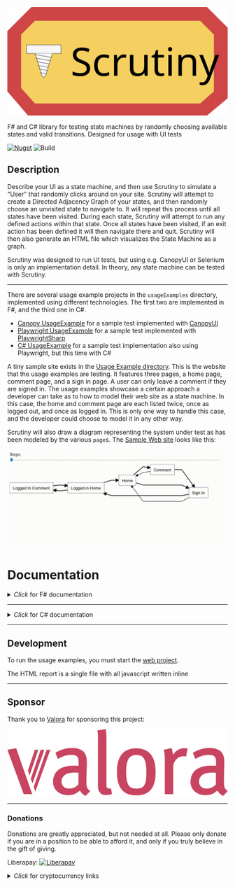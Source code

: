 ![Header](header.svg)

F# and C# library for testing state machines by randomly choosing available states and valid transitions. Designed for
usage with UI tests

[![Nuget](https://img.shields.io/nuget/vpre/scrutiny?color=blue&style=for-the-badge)](https://www.nuget.org/packages/Scrutiny/) ![Build](https://github.com/kaeedo/Scrutiny/workflows/Build/badge.svg?branch=master)

## Description

Describe your UI as a state machine, and then use Scrutiny to simulate a "User" that randomly clicks around on your
site.
Scrutiny will attempt to create a Directed Adjacency Graph of your states, and then randomly choose an unvisited state
to navigate to.
It will repeat this process until all states have been visited.
During each state, Scrutiny will attempt to run any defined actions within that state.
Once all states have been visited, if an exit action has been defined it will then navigate there and quit.
Scrutiny will then also generate an HTML file which visualizes the State Machine as a graph.

Scrutiny was designed to run UI tests, but using e.g. CanopyUI or Selenium is only an implementation detail. In theory,
any state machine can be tested with Scrutiny.

---

There are several usage example projects in the `usageExamples` directory, implemented using different technologies. The
first two are implemented in F#, and the third one in C#.

* [Canopy UsageExample](usageExamples/UsageExample.Canopy) for a sample test implemented
  with [CanopyUI](https://github.com/lefthandedgoat/canopy)
* [Playwright UsageExample](usageExamples/UsageExample.Playwright) for a sample test implemented
  with [PlaywrightSharp](https://github.com/microsoft/playwright-sharp)
* [C# UsageExample](usageExamples/UsageExample.CSharp) for a sample test implementation also using Playwright, but this
  time with C#

A tiny sample site exists in the [Usage Example directory](usageExamples/Web). This is the website that the usage
examples are testing. It features three pages, a home page, comment page, and a sign in page. A user can only leave a
comment if they are signed in.
The usage examples showcase a certain approach a developer can take as to how to model their web site as a state
machine. In this case, the home and comment page are each listed twice, once as logged out, and once as logged in.
This is only one way to handle this case, and the developer could choose to model it in any other way.

Scrutiny will also draw a diagram representing the system under test as has been modeled by the various `page`s.
The [Sample Web site](usageExamples/Web) looks like this:

![SUT sample report](images/scrutinyDemo.gif)

# Documentation

<details>
  <summary><i>Click</i> for F# documentation</summary>

Define one `page` object for each state in your UI. A state can be anything from a page, or an individual modal, or the
same page as a different state, but altered, for example a logged in user.

The possible custom operations are:

- `name`: Name of the state. Required
- `onEnter`: Function to run when entering this page. Only one allowed
- `onExit`: Function to run when exiting this page. Only one allowed
- `transition`: Possible transition. Define how to transition to the next state, as well as which state to navigate to.
  Any number of transitions allowed
- `action`: Possible action. Define function to run while in this page state. Any number of actions allowed

A `page` looks like this:

    let loggedInComment = fun (globalState: GlobalState) ->
        page {
            name "Logged In Comment"

            onEnter (fun ls ->
                printfn "Checking on page comment"
                "#header" == "Comments"
            )

            onExit (fun _ ->
                printfn "Exiting comment"
            )

            transition {
                via (fun ls -> click ls.HomeLink)
                destination home
            }
            transition {
                via (fun _ -> click "#signin")
                destination signIn
            }

            action {
                fn (fun _ -> () (*do something on the page*))
            }
            action {
                fn (fun _ -> () (*do something else on the page*))
            }
            action {
                isExit
                fn (fun _ -> () (*final action to perform before exiting the test*))
            }
        }

The `name` must be unique. Any number of `transition`s and any number of `action`s can be defined. The `onEnter` function will be executed everytime scrutiny transitions to this state, and `onExit` will execute everytime scrutiny leaves this state. `name`, `onEnter`, and `onExit` must be defined before any `transition`s and `action`s.


Any `action` can be be marked as `isExit`, and multiple `page`s can have an `action` that is the exit action. If
multiple are defined, Scrutiny will randomly choose one to perform.
The `GlobalState` in the example is any type defined in your test that you can use to pass data between states,
e.g. `Username` or `IsLoggedIn`

`action`s are defined as follow within a page CE:

    page {
        name "something"

        action {
            name "Name of action"
            dependantActions [ "Other action" ]
            isExit
            fn (fun _ -> (*This is the function that gets run*))
        }
    }

The `name` defines a name for this `action`. Optional. This is how this action is reffered to when another action or
transition depends on it
The `dependantActions` list defines any actions that will be run before this action is run. Optional
The `isExit` marks this action as a potential exit action. Optional
The `fn` is the actual function to run as this action. Required

`transition`s are defined as follows within a page CE:

    page {
        name "something"

        transition {
            dependantActions [ "Other action" ]
            via (fun _ -> (*how to transition to the next state*))
            destination otherPage
        }
    }

The `dependantActions` list defines any actions that will be run before this action is run. Optional
The `via` function is executed that will actually transition the state machine to the next state. Required
The `destination` is the state that will be transitioned to. Required

### Configuration

Some things can be configured via `ScrutinyConfig`. The default config is:

    { ScrutinyConfig.Seed = Environment.TickCount
      MapOnly = false
      ComprehensiveActions = true
      ComprehensiveStates = true
      ScrutinyResultFilePath = Directory.GetCurrentDirectory() + "/ScrutinyResult.html"
      Logger = printfn "%s" }

`Seed` is printed during each test to be able to recreate a specific test run.
`MapOnly` won't run the test at all, but only generate the HTML Graph report.
`ComprehensiveActions` will run ALL defined actions anytime it enters a state with actions defined. If false, it will
run a random subset of actions.
`ComprehensiveStates` will visit ALL states in the state machine. If this is false, then it will visit at least half of
all states before randomly quitting.
`ScrutinyResultFilePath` is the directory and specified file name that the generated HTML report will be saved in
`Logger` is how individual messages from scrutiny will be logged. The signature is `string -> unit`. This is useful for
things like XUnit that bring their own console logging mechanism, or if you wanted to integrate a larger logging
framework.

To actually run the test, call the `scrutinize` function with your entry state, config, and global state object. e.g.

    // Sample Global State. This can be anything, and all page states will receive the same instance
    type GlobalState() =
        member val IsSignedIn = false with get, set
        member val Username = "MyUsername" with get, set
        member val Number = 42

    [<EntryPoint>]
    let main argv =
        let options = FirefoxOptions()
        do options.AddAdditionalCapability("acceptInsecureCerts", true, true)

        use ff = new FirefoxDriver(options)
        let currentDirectory = DirectoryInfo(Directory.GetCurrentDirectory())

        let config =
            { ScrutinyConfig.Default with
                  Seed = 553931187
                  MapOnly = false
                  ComprehensiveActions = true
                  ComprehensiveStates = true
                  ScrutinyResultFilePath = currentDirectory.Parent.Parent.Parent.FullName + "/myResult.html" }

        // Start tests. In this case we're using CanopyUI, but can be any test runner e.g. XUnit or Expecto
        // Start CanopyUI tests
        "Scrutiny" &&& fun _ ->
            printfn "opening url"
            url "https://localhost:5001/home"

            let gs = GlobalState()

            // The call to start Scrutiny, and construct a graph and "click" through all states
            scrutinize config gs home
            // or
            // scrutinizeWithDefaultConfig gs home

        switchTo ff
        pin canopy.types.direction.Right

        run()
        quit ff

        0

At the end of the run, Scrutiny will return an object which contains the generated adjacency graph, as well as a list of
individual steps taken, along with the actions performed in each state.

#### Important note for F# users

As the transitions ultimately depict a cyclic graph, it is necessary to declare module or namespace as recursive so that
pages defined later can be referenced by pages earlier. Note the usage of the `rec` keyword.
e.g.:

    module rec MyPages =
        let firstPage = fun (globalState: GlobalState) ->
            page {
                name "First Page"
                transition {
                    via (fun _ -> click "#second")
                    destination secondPage
                }
            }

        let secondPage = fun (globalState: GlobalState) ->
            page {
                name "Second Page"
                transition {
                    via (fun _ -> click "#first")
                    destination firstPage
                }
            }

<details>
  <summary>Migration v1 to v2</summary>

  * Within a `page` computation expression, ensure that `name` is first, and that any `onEnter` and `onExit` functions are defined before any `transition`s and `action`s.
  * `transition`s are now defined using a `transition` computation expression:
    * Before: `transition ((fun _ -> click "#signin") ==> signIn)`
    * After:
        ```
        transition {
            via (fun _ -> click "#signin")
            destination signIn
        }
        ```
  * `action`s are now defined using an `action` computation expression:
    * Before: `action (fun _ -> () /*do something on the page*/)`
    * After:
        ```
        action {
            fn (fun _ -> () /*do something on the page*/)
        }
        ```
  * `exitAction`s are now defined as a regular action, but with the `isExit` property set:
    * Before: `exitAction (fun _ -> () /*final action to perform before exiting the test*/)`
    * After:
        ```
        action {
            isExit
            fn (fun _ -> () /*final action to perform before exiting the test*/)
        }
        ```

</details>

</details>

---

<details>
  <summary><i>Click</i> for C# documentation</summary>

Define one class for each state in your UI, and decorate it with the `PageState` attribute. A state can be anything from
a page, or an individual modal, or the same page as a different state, but altered, for example a logged in user.

The possible attributes are:

- `PageState`: Define a class as a Page state.
- `OnEnter`: Function to run when entering this page. Only one allowed
- `OnExit`: Function to run when exiting this page. Only one allowed
- `TransitionTo`: Possible transition. Define how to transition to the next state, as well as which state to navigate
  to. Any number of transitions allowed
- `Action`: Possible action. Define function to run while in this page state. Any number of actions allowed. Optionally
  can be configured to be an exit action via the property `IsExit`
- `DependantAction`: Takes a string as a parameter. Only valid on Transitions and Actions. References an action that
  should be run before this action/transition. Multiple dependant actions can be referenced per action/transition

A `PageState` could look like this:

    using Scrutiny.CSharp;

    [PageState]
    public class LoggedInComment
    {
        private readonly GlobalState globalState;

        public LoggedInComment(GlobalState globalState)
        {
            // Construct anything necessary.
            // The constructor is called everytime Scrutiny navigates to this state
        }

        [OnEnter]
        public void OnEnter()
        {
            // Do something when scrutiny enters this state
            // Can optionally be async/await
            // Can only define one
        }

        [Action]
        public async Task WriteComments()
        {
            // Do something on the page
            // Can optionally be non-async
            // Define any number of these
        }

        [Action(IsExit = true)]
        public async Task ExitAction()
        {
            // One exit actions amongst all page states is chosen
            // Define any number of these
            // Can optionally be non-async
        }

        [ExitAction]
        public async Task ExitAction()
        {

        }

        [TransitionTo(nameof(AnotherState))]
        [DependantAction(nameof(WriteComments))] // Optioanlly run the WriteComments action before executing this transition
        public void TransitionToAnotherState()
        {
            // Code to perform state transition
            // Define any number of these
            // Can optionally be async/await
        }
    }

### Configuration

Some things can be configured via the `Scrutiny.CSharp.Configuration.Configuration` POCO. The default config is:

    Seed = Environment.TickCount
    MapOnly = false
    ComprehensiveActions = true
    ComprehensiveStates = true
    ScrutinyResultFilePath = Directory.GetCurrentDirectory() + "/ScrutinyResult.html"
    Logger = (Action<string>)((s) => Console.WriteLine(s))

`Seed` is printed during each test to be able to recreate a specific test run.
`MapOnly` won't run the test at all, but only generate the HTML Graph report.
`ComprehensiveActions` will run ALL defined actions anytime it enters a state with actions defined. If false, it will
run a random subset of actions.
`ComprehensiveStates` will visit ALL states in the state machine. If this is false, then it will visit at least half of
all states before randomly quitting.
`ScrutinyResultFilePath` is the directory and specified file name that the generated HTML report will be saved in
`Logger` is how individual messages from scrutiny will be logged. This is useful for things like XUnit that bring their
own console logging mechanism, or if you wanted to integrate a larger logging framework.

To actually run the test, call the `Scrutiny.CSharp.Scrutinize.Start<Home>(gs, config)` method. It takes your entry
state as a generic type argument, and a constructed global state object as well as your config as parameters.

    using Scrutiny.CSharp;

    [Fact]
    public async Task WithAttrs()
    {
        var browser = await playwright.Firefox.LaunchAsync(headless: false);
        var context = await browser.NewContextAsync(ignoreHTTPSErrors: true);
        var page = await context.NewPageAsync();

        await page.GoToAsync("https://127.0.0.1:5001/home");

        var config = new Configuration
        {
            Seed = 553931187,
            MapOnly = false,
            ComprehensiveActions = true,
            ComprehensiveStates = true
        };

        var gs = new GlobalState(page, outputHelper);
        var result = Scrutinize.Start<Home>(gs, config);

        Assert.Equal(7, result.Steps.Count());
        Assert.Equal(5, result.Graph.Count());
    }

The global state can be any class you want it to be. Scrutiny will pass the instance that is passed into the start
around to each `PageState` it visits.
At the end of the run, Scrutiny will return an object which contains the generated adjacency graph, as well as a list of
individual steps taken, along with the actions performed in each state.

<details>
  <summary>Migration v1 to v2</summary>

  * `[ExitAction]` attribute removed. Set the `IsExit` property on an `Action` isntead"
    * Before:
        ```
        [ExitAction]
        public async Task ExitAction()
        ```
    * After:
        ```
        [Action(IsExit = true)]
        public async Task ExitAction()
        ```

</details>

</details>

---

## Development

To run the usage examples, you must start the [web project](usageExamples/Web).

The HTML report is a single file with all javascript written inline

---

## Sponsor

Thank you to [Valora](https://valora.digital) for sponsoring this project:

![valora_logo](./valora_rgb.jpg)

---

### Donations

Donations are greatly appreciated, but not needed at all. Please only donate if you are in a position to be able to
afford it, and only if you truly believe in the gift of giving.

Liberapay: [![Liberapay](https://liberapay.com/assets/widgets/donate.svg)](https://liberapay.com/kaeedo)
<details>
  <summary><i>Click</i> for cryptocurrency links</summary>

Ethereum: `0x05f231D19c19A2111fe03c923F26813Bad43B57f`

Cardano ADA: `addr1qx35nmy62dfp3n5tqgga92gxcnq5vkvflw963yg7fm5e5my68x9frc2qq0r8nstjtnjcrcnpmtpzwvp0sqz46y4ykrmqrd4dg9`
</details>

